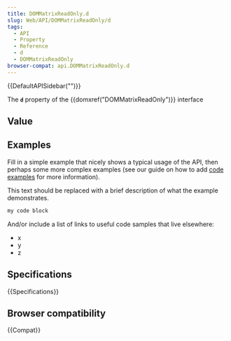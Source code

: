 ```yaml
---
title: DOMMatrixReadOnly.d
slug: Web/API/DOMMatrixReadOnly/d
tags:
  - API
  - Property
  - Reference
  - d
  - DOMMatrixReadOnly
browser-compat: api.DOMMatrixReadOnly.d
---
```

{{DefaultAPISidebar("")}}

The **`d`** property of the {{domxref("DOMMatrixReadOnly")}} interface 

## Value



## Examples

Fill in a simple example that nicely shows a typical usage of the API, then perhaps some more complex examples (see our guide on how to add [code examples](/en-US/docs/MDN/Contribute/Structures/Code_examples) for more information).

This text should be replaced with a brief description of what the example demonstrates.

```js
my code block
```

And/or include a list of links to useful code samples that live elsewhere:

*   x
*   y
*   z

## Specifications

{{Specifications}}

## Browser compatibility

{{Compat}}


